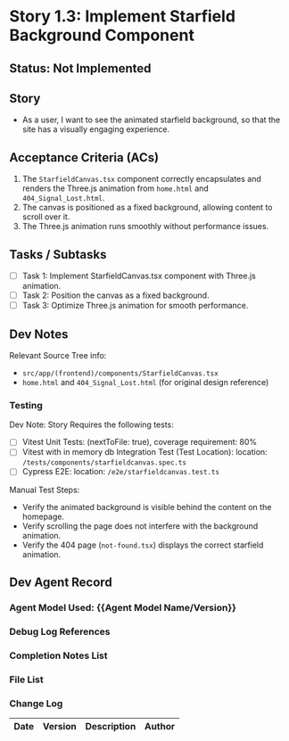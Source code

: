 # Story 1.3: Implement Starfield Background Component

## Status: Not Implemented

## Story

- As a user, I want to see the animated starfield background, so that the site has a visually engaging experience.

## Acceptance Criteria (ACs)

1.  The `StarfieldCanvas.tsx` component correctly encapsulates and renders the Three.js animation from `home.html` and `404_Signal_Lost.html`.
2.  The canvas is positioned as a fixed background, allowing content to scroll over it.
3.  The Three.js animation runs smoothly without performance issues.

## Tasks / Subtasks

- [ ] Task 1: Implement StarfieldCanvas.tsx component with Three.js animation.
- [ ] Task 2: Position the canvas as a fixed background.
- [ ] Task 3: Optimize Three.js animation for smooth performance.

## Dev Notes

Relevant Source Tree info:
- `src/app/(frontend)/components/StarfieldCanvas.tsx`
- `home.html` and `404_Signal_Lost.html` (for original design reference)

### Testing

Dev Note: Story Requires the following tests:

- [ ] Vitest Unit Tests: (nextToFile: true), coverage requirement: 80%
- [ ] Vitest with in memory db Integration Test (Test Location): location: `/tests/components/starfieldcanvas.spec.ts`
- [ ] Cypress E2E: location: `/e2e/starfieldcanvas.test.ts`

Manual Test Steps:
- Verify the animated background is visible behind the content on the homepage.
- Verify scrolling the page does not interfere with the background animation.
- Verify the 404 page (`not-found.tsx`) displays the correct starfield animation.

## Dev Agent Record

### Agent Model Used: {{Agent Model Name/Version}}

### Debug Log References

### Completion Notes List

### File List

### Change Log

| Date | Version | Description | Author |
| :--- | :------ | :---------- | :----- |
